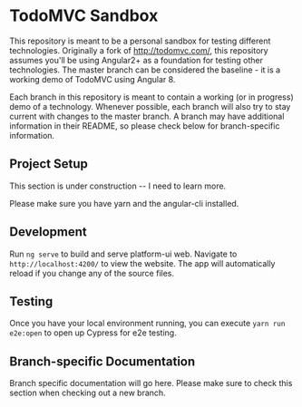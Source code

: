 # TodoMVC Sandbox

This repository is meant to be a personal sandbox for testing different technologies.
Originally a fork of http://todomvc.com/, this repository assumes you'll be using Angular2+ as a foundation for testing other technologies.
The master branch can be considered the baseline - it is a working demo of TodoMVC using Angular 8.

Each branch in this repository is meant to contain a working (or in progress) demo of a technology.
Whenever possible, each branch will also try to stay current with changes to the master branch.
A branch may have additional information in their README, so please check below for branch-specific information.

## Project Setup

This section is under construction -- I need to learn more.

Please make sure you have yarn and the angular-cli installed.

## Development

Run `ng serve` to build and serve platform-ui web. 
Navigate to `http://localhost:4200/` to view the website.
The app will automatically reload if you change any of the source files.

## Testing

Once you have your local environment running, you can execute `yarn run e2e:open` to open up Cypress for e2e testing.

## Branch-specific Documentation

Branch specific documentation will go here.
Please make sure to check this section when checking out a new branch.

